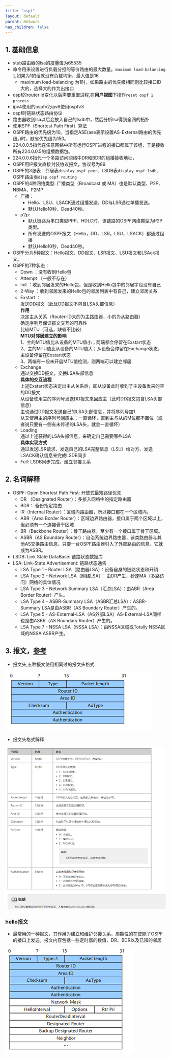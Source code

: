 ```yaml
---
title: "ospf"
layout: default
parent: Network
has_children: false
---
```


## 1. 基础信息

- stub路由器的lsa的度量值为65535
- 命令用来设置进行负载分担的等价路由的最大数量。`maximum load-balancing 1`,如果为1的话就没有负载均衡，最大值是16
    - maximum load-balancing 为1时，如果路由的优先级相同则比较接口ID大的，选择大的作为出接口
- ospf的router id变化以后需要重置进程,在**用户视图**下操作`reset ospf 1 process`
- ipv4使用的ospfv2;ipv6使用ospfv3
- ospf时链路状态路由协议
- 路由器收到lsa以后会放入自己的lsdb中，然后分析lsa得到全网的拓扑
- 使用SPF（Shortest Path First）算法
- OSPF路由的优先级为10。当指定ASE(ase表示设置AS-External路由的优先级。)时，缺省优先级为150。
- 224.0.0.5指代在任意网络中所有运行OSPF进程的接口都属于该组，于是接收所有224.0.0.5的组播数据包。
- 224.0.0.6指代一个多路访问网络中DR和BDR的组播接收地址，
- OSPF用IP报文直接封装协议报文，协议号为89
- OSPF的3张表：邻居表`display ospf peer`、LSDB表`display ospf lsdb`、OSPF路由表`disp ospf routing`  
- OSPF的4种网络类型: 广播类型（Broadcast 或 MA）也是默认类型、P2P、NBMA、P2MP
    - 广播：
        - Hello、LSU、LSACK通过组播发送，DD与LSR通过单播发送。
        - 默认Hello10秒，Dead40秒。
    - p2p:
        - 默认链路为串口类型PPP、HDLC时，该链路的OSPF网络类型为P2P类型。
        - 所有发送的OSPF报文（Hello，DD，LSR，LSU，LSACK）都通过组播
        - 默认Hello10秒，Dead40秒。
- OSPF分为5种报文：Hello报文、DD报文、LSR报文、LSU报文和LSAck报文。
- OSPF的7种状态：
    - Down     ：没有收到Hello包                         
    - Attempt （一般不存在）
    - Init     ：收到邻居发来的Hello包，但是收到Hello包中的邻居字段没有自己       
    - 2-Way    ：收到邻居发来的Hello包的邻居列表中有自己，建立邻居关系        
    - Exstart  ：  
        发送DD报文（此处DD报文不包含LSA头部信息）  
        **作用**  
        决定主从关系（Router-ID大的为主路由器，小的为从路由器）  
        确定序列号保证报文交互的可靠性  
        比较MTU（可选，缺省不比较）  
        **MTU对邻居建立的影响**  
        1、主的MTU值比从设备的MTU值小；两端都会停留在Exstart状态  
        2、主的MTU值比从设备的MTU值大；从设备会停留在Exchange状态，主设备停留在Exstart状态  
        3、两端有一段未开启MTU值检测，则两端可以建立邻居  
    - Exchange  
        通过交换DD报文，交换LSA头部信息  
        **具体的交互流程**  
        上述Exstart状态决定出主从关系后，即从设备此时收到了主设备发来的空的DD报文  
        从设备使用主的序列号发送DD报文来回应主（此时DD报文包含LSA头部信息）  
        主也通过DD报文发送自己的LSA头部信息，并将序列号加1  
        从又使用主的序列号回应主；一直循环，直到主与从的M位都不置位（或者说只要有一侧有未传递的LSA头，就会一直循坏）    
    - Loading   
        通过上述获得的LSA头部信息，来确定自己需要哪些LSA  
        **具体实现方式**  
        通过发送LSR请求、发送自己的LSA完整信息（LSU）给对方、发送LSACK确认信息来完成LSDB同步  
    - Full: LSDB同步完成，建立邻接关系

## 2. 名词解释

- OSPF: Open Shortest Path First: 开放式最短路径优先
    - DR （Designated Router）：多接入网络中的指定路由器
    - BDR： 备份指定路由
    - IR（Internal Router）：区域内路由器，所以接口都在一个区域内。
    - ABR（Area Border Router）：区域边界路由器，接口属于两个区域以上，但必须有一个连接骨干区域
    - BR（Backbone Router）：骨干路由器，至少有一个接口属于骨干区域。
    - ASBR（AS Boundary Router）：自治系统边界路由器，该类路由器与其他AS交换路由信息。只要一台OSPF路由器引入了外部路由的信息，它就成为ASBR。
- LSDB: Link State DataBase: 链路状态数据库
- LSA: Link-State Advertisement: 链路状态通告
    - LSA Type 1 - Router LSA（路由器LSA）：设备自身的链路状态和开销
    - LSA Type 2 - Network LSA（网络LSA）： 由DR产生，秒速MA（多路访问）网络的具体情况
    - LSA Type 3 - Network Summary LSA（汇总LSA）：由ABR（Area Border Router）产生。
    - LSA Type 4 - ASBR-Summary LSA（ASBR汇总LSA）：ASBR-Summary LSA是由ASBR（AS Boundary Router）产生的。
    - LSA Type 5 - AS-External-LSA（AS外部LSA）AS-External-LSA同样也是由ASBR（AS Boundary Router）产生的。
    - LSA Type 7 - NSSA LSA（NSSA LSA）：由NSSA区域或Totally NSSA区域的NSSA ASBR产生。

  


## 3. 报文，[参考](https://support.huawei.com/enterprise/zh/doc/EDOC1100278276/aa8766d8)

- 报文头,五种报文使用相同过的报文头格式

![ospf报文头](/assets/images/network/ospf报文头.png)

- 报文头格式解释

![格式说明](/assets/images/network/ospf报文头格式说明.png)


### hello报文

- 最常用的一种报文，其作用为建立和维护邻接关系，周期性的在使能了OSPF的接口上发送。报文内容包括一些定时器的数值、DR、BDR以及已知的邻居

![hello-head](/assets/images/network/ospf-hello-head.png)
